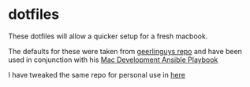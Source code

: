 # dotfiles

These dotfiles will allow a quicker setup for a fresh macbook.

The defaults for these were taken from [geerlinguys repo](https://github.com/geerlingguy/dotfiles) and have been used in conjunction with his [Mac Development Ansible Playbook](https://github.com/geerlingguy/mac-dev-playbook)

I have tweaked the same repo for personal use in [here](https://github.com/devunderslash/mac-dev-playbook-master)